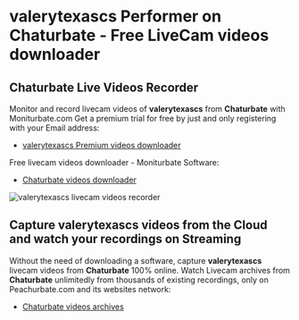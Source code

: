 # valerytexascs Performer on Chaturbate - Free LiveCam videos downloader

## Chaturbate Live Videos Recorder

Monitor and record livecam videos of **valerytexascs** from **Chaturbate** with Moniturbate.com
Get a premium trial for free by just and only registering with your Email address:
* [valerytexascs Premium videos downloader](https://moniturbate.com/request-demo-licence-key.html)

Free livecam videos downloader - Moniturbate Software:
* [Chaturbate videos downloader](https://moniturbate.com/moniturbate-download-software.html)

![valerytexascs livecam videos recorder](https://peachurnet.com/templates/moniturbate-software.png)


## Capture valerytexascs videos from the Cloud and watch your recordings on Streaming

Without the need of downloading a software, capture **valerytexascs** livecam videos from **Chaturbate** 100% online.
Watch Livecam archives from **Chaturbate** unlimitedly from thousands of existing recordings, only on Peachurbate.com and its websites network:
* [Chaturbate videos archives](https://peachurnet.com/)